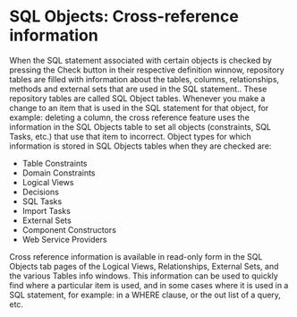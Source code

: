 # SQL Objects: Cross-reference information

When the SQL statement associated with certain objects is checked by pressing the Check button in their respective definition winnow, repository tables are filled with information about the tables, columns, relationships, methods and external sets that are used in the SQL statement.. These repository tables are called SQL Object tables. Whenever you make a change to an item that is used in the SQL statement for that object, for example: deleting a column, the cross reference feature uses the information in the SQL Objects table to set all objects (constraints, SQL Tasks, etc.) that use that item to incorrect.
Object types for which information is stored in SQL Objects tables when they are checked are:

- Table Constraints
- Domain Constraints
- Logical Views
- Decisions
- SQL Tasks
- Import Tasks
- External Sets
- Component Constructors
- Web Service Providers

Cross reference information is available in read-only form in the SQL Objects tab pages of the Logical Views, Relationships, External Sets, and the various Tables info windows. This information can be used to quickly find where a particular item is used, and in some cases where it is used in a SQL statement, for example: in a WHERE clause, or the out list of a query, etc.